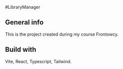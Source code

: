#LibraryManager

## General info

This is the project created during my course Frontowcy.

## Build with

Vite, React, Typescript, Tailwind.
